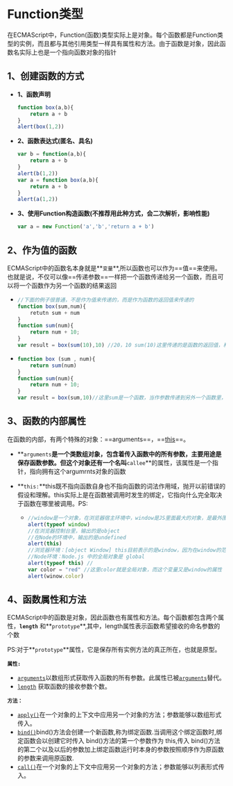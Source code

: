# Function类型

在ECMAScript中，Function(函数)类型实际上是对象。每个函数都是Function类型的实例，而且都与其他引用类型一样具有属性和方法。由于函数是对象，因此函数名实际上也是一个指向函数对象的指针

## 1、创建函数的方式

- **1、函数声明**

  ```js
  function box(a,b){
      return a + b
  }
  alert(box(1,2))
  ```

- **2、函数表达式(匿名、具名)**
	
	```js
	var b = function(a,b){
	    return a + b
	}
	alert(b(1,2))
	var a = function box(a,b){
	    return a + b
	}
	alert(a(1,2))
	```
	
- **3、使用Function构造函数(不推荐用此种方式，会二次解析，影响性能)**
	
	```js
	var a = new Function('a','b','return a + b')
	```

## 2、作为值的函数

ECMAScript中的函数名本身就是**`变量`**,所以函数也可以作为==值==来使用。也就是说，不仅可以像==传递参数==一样把一个函数传递给另一个函数，而且可以将一个函数作为另一个函数的结果返回

- ```js
  //下面的例子很普通，不是作为值来传递的，而是作为函数的返回值来传递的
  function box(sum,num){
      retutn sum + num
  }
  function sum(num){
      return num + 10;
  }
  var result = box(sum(10),10) //20，10 sum(10)这里传递的是函数的返回值，和普通变量一样
  
  ```

- ```js
  function box (sum , num){
      return sum(num)
  }
  function sum(num){
      return num + 10;
  }
  var result = box(sum,10)//这里sum是一个函数，当作参数传递到另外一个函数里，而不是函数的返回值
  ```

## 3、函数的内部属性

在函数的内部，有两个特殊的对象：==arguments==，==[this](./函数内部属性this的详讲.md)==。

- **`arguments`**是一个类数组对象，包含着传入函数中的所有参数，主要用途是保存函数参数。但这个对象还有一个名叫**`callee`**的属性，该属性是一个指针，指向拥有这个argumrnts对象的函数

- **`this:`**this既不指向函数自身也不指向函数的词法作用域，抛开以前错误的假设和理解。this实际上是在函数被调用时发生的绑定，它指向什么完全取决于函数在哪里被调用。PS:

  - ```js
    //window是一个对象，在浏览器宿主环境中，window是JS里面最大的对象，是最外围的对象
    alert(typeof window) 
    //在浏览器控制台里，输出的是object
    //在Node的环境中，输出的是undefined
    alert(this)
    //浏览器环境：[object Window] this目前表示的是window，因为在window的范围下
    //Node环境：Node.js 中的全局对象是 global
    alert(typeof this) //
    var color = "red" //这里color就是全局对象，而这个变量又是window的属性
    alert(winow.color)
    ```

## 4、函数属性和方法

ECMAScript中的函数是对象，因此函数也有属性和方法。每个函数都包含两个属性，**`length`** 和**`prototype`**,其中，length属性表示函数希望接收的命名参数的个数

PS:对于**`prototype`**属性，它是保存所有实例方法的真正所在，也就是原型。

**`属性:`**

- [`arguments`](https://developer.mozilla.org/zh-CN/docs/Web/JavaScript/Reference/Global_Objects/Function/arguments)以数组形式获取传入函数的所有参数。此属性已被[`arguments`](https://developer.mozilla.org/zh-CN/docs/Web/JavaScript/Reference/Functions_and_function_scope/arguments)替代。
- [`length`](https://developer.mozilla.org/zh-CN/docs/Web/JavaScript/Reference/Global_Objects/Function/length) 获取函数的接收参数个数。

**`方法：`**

- [`apply()`](https://developer.mozilla.org/zh-CN/docs/Web/JavaScript/Reference/Global_Objects/Function/apply)在一个对象的上下文中应用另一个对象的方法；参数能够以数组形式传入。
- [`bind()`](https://developer.mozilla.org/zh-CN/docs/Web/JavaScript/Reference/Global_Objects/Function/bind)bind()方法会创建一个新函数,称为绑定函数.当调用这个绑定函数时,绑定函数会以创建它时传入 bind()方法的第一个参数作为 this,传入 bind()方法的第二个以及以后的参数加上绑定函数运行时本身的参数按照顺序作为原函数的参数来调用原函数.
- [`call()`](https://developer.mozilla.org/zh-CN/docs/Web/JavaScript/Reference/Global_Objects/Function/call)在一个对象的上下文中应用另一个对象的方法；参数能够以列表形式传入。



